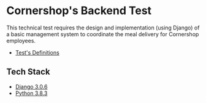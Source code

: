 # Cornershop's Backend Test

This technical test requires the design and implementation (using Django) of a basic management system to coordinate the meal delivery for Cornershop employees.

- [Test's Definitions](<https://github.com/gegonzalez/Backend-Test-Gonzalez/blob/master/docs/Context.md>)

## Tech Stack

- [Django 3.0.6](<https://www.djangoproject.com/>)
- [Python 3.8.3](<https://www.python.org/downloads/>)
